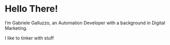 # Hello There!

I’m Gabriele Galluzzo, an Automation Developer with a background in Digital Marketing.

I like to tinker with stuff

